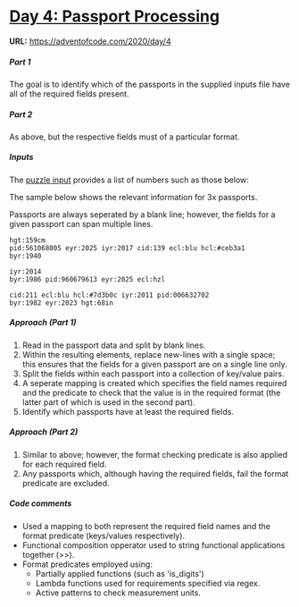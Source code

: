 
# <ins>Day 4: Passport Processing</ins>

**URL:** https://adventofcode.com/2020/day/4

##### Part 1

The goal is to identify which of the passports in the supplied inputs file have all of the required fields present.

##### Part 2

As above, but the respective fields must of a particular format.

##### Inputs

The [puzzle input](https://github.com/Rich-F-G-Mills/Advent-Of-Code-2020-/blob/master/Day%204/Inputs.txt) provides a list of numbers such as those below:  

The sample below shows the relevant information for 3x passports.

Passports are always seperated by a blank line; however, the fields for a given passport can span multiple lines.

```
hgt:159cm
pid:561068005 eyr:2025 iyr:2017 cid:139 ecl:blu hcl:#ceb3a1
byr:1940

iyr:2014
byr:1986 pid:960679613 eyr:2025 ecl:hzl

cid:211 ecl:blu hcl:#7d3b0c iyr:2011 pid:006632702
byr:1982 eyr:2023 hgt:68in

```


##### Approach (Part 1)

1. Read in the passport data and split by blank lines.
2. Within the resulting elements, replace new-lines with a single space; this ensures that the fields for a given passport are on a single line only.
3. Split the fields within each passport into a collection of key/value pairs.
4. A seperate mapping is created which specifies the field names required and the predicate to check that the value is in the required format (the latter part of which is used in the second part).
5. Identify which passports have at least the required fields.

##### Approach (Part 2)

1. Similar to above; however, the format checking predicate is also applied for each required field.
2. Any passports which, although having the required fields, fail the format predicate are excluded.

##### Code comments

* Used a mapping to both represent the required field names and the format predicate (keys/values respectively).
* Functional composition opperator used to string functional applications together (>>).
* Format predicates employed using:
  - Partially applied functions (such as 'is_digits')
  - Lambda functions used for requirements specified via regex.
  - Active patterns to check measurement units.
